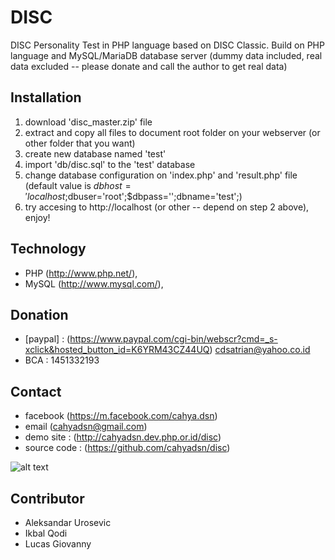# DISC
DISC Personality Test in PHP language based on DISC Classic. Build on PHP language and MySQL/MariaDB database server (dummy data included, real data excluded -- please donate and call the author to get real data) 

## Installation
1. download 'disc_master.zip' file
2. extract and copy all files to document root folder on your webserver (or other folder that you want)
3. create new database named 'test'
4. import 'db/disc.sql' to the 'test' database
5. change database configuration on 'index.php' and 'result.php' file (default value is $dbhost='localhost;$dbuser='root';$dbpass='';dbname='test';) 
6. try accesing to http://localhost (or other -- depend on step 2 above), enjoy!

## Technology
+ PHP (http://www.php.net/), 
+ MySQL (http://www.mysql.com/), 

## Donation
+ [paypal] : (https://www.paypal.com/cgi-bin/webscr?cmd=_s-xclick&hosted_button_id=K6YRM43CZ44UQ) cdsatrian@yahoo.co.id
+ BCA : 1451332193

## Contact
+ facebook (https://m.facebook.com/cahya.dsn)
+ email (cahyadsn@gmail.com)
+ demo site    : (http://cahyadsn.dev.php.or.id/disc)
+ source code  : (https://github.com/cahyadsn/disc)

![alt text](http://cahyadsn.dev.php.or.id/disc/qr_code.jpg "DISC Personality Test")
## Contributor
+ Aleksandar Urosevic
+ Ikbal Qodi
+ Lucas Giovanny
